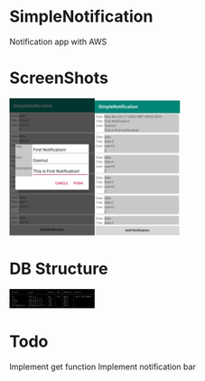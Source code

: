 # SimpleNotification
Notification app  with AWS   
# ScreenShots  
<img src="./img/add.jpg" width="30%" height="30%"><img src="./img/addComp.jpg" width="30%" height="30%">    
# DB Structure   
<img src="./img/DB_structure.PNG" width="30%" height="30%">   

# Todo  
Implement get function
Implement notification bar
